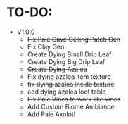 TO-DO:
=

- V1.0.0
  - ~~Fix Pale Cave Ceiling Patch Gen~~
  - Fix Clay Gen
  - Create Dying Small Drip Leaf
  - Create Dying Big Drip Leaf
  - ~~Create Dying Azalea~~
  - Fix dying azalea item texture
  - ~~fix dying azalea inside texture~~
  - add dying azalea loot table
  - ~~Fix Pale Vines to work like vines~~
  - Add Custom Biome Ambiance
  - Add Pale Axolotl
